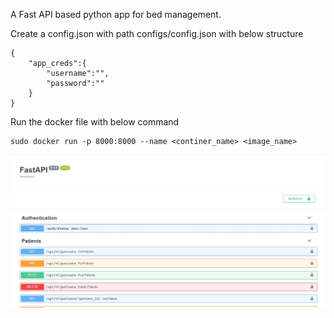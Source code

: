A Fast API based python app for bed management.

Create a config.json with path configs/config.json with below structure

```
{
    "app_creds":{
        "username":"",
        "password":""
    }
}
```

Run the docker file with below command
```
sudo docker run -p 8000:8000 --name <continer_name> <image_name>
```
![APIs](files/api_screenshot.jpg)